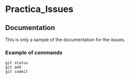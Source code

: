 # Practica_Issues

## Documentation

This is only a sample of the documentation for the issues.

### Example of commands

```
git status
git add
git commit
```
